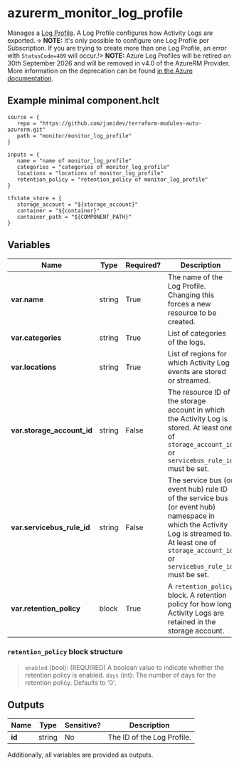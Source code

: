 # azurerm_monitor_log_profile

Manages a [Log Profile](https://docs.microsoft.com/azure/monitoring-and-diagnostics/monitoring-overview-activity-logs#export-the-activity-log-with-a-log-profile). A Log Profile configures how Activity Logs are exported.-> **NOTE:** It's only possible to configure one Log Profile per Subscription. If you are trying to create more than one Log Profile, an error with `StatusCode=409` will occur.!> **NOTE:** Azure Log Profiles will be retired on 30th September 2026 and will be removed in v4.0 of the AzureRM Provider. More information on the deprecation can be found [in the Azure documentation](https://learn.microsoft.com/azure/azure-monitor/essentials/activity-log?tabs=powershell#legacy-collection-methods).

## Example minimal component.hclt

```hcl
source = {
   repo = "https://github.com/jumidev/terraform-modules-auto-azurerm.git" 
   path = "monitor/monitor_log_profile" 
}

inputs = {
   name = "name of monitor_log_profile" 
   categories = "categories of monitor_log_profile" 
   locations = "locations of monitor_log_profile" 
   retention_policy = "retention_policy of monitor_log_profile" 
}

tfstate_store = {
   storage_account = "${storage_account}" 
   container = "${container}" 
   container_path = "${COMPONENT_PATH}" 
}

```

## Variables

| Name | Type | Required? |  Description |
| ---- | ---- | --------- |  ----------- |
| **var.name** | string | True | The name of the Log Profile. Changing this forces a new resource to be created. | 
| **var.categories** | string | True | List of categories of the logs. | 
| **var.locations** | string | True | List of regions for which Activity Log events are stored or streamed. | 
| **var.storage_account_id** | string | False | The resource ID of the storage account in which the Activity Log is stored. At least one of `storage_account_id` or `servicebus_rule_id` must be set. | 
| **var.servicebus_rule_id** | string | False | The service bus (or event hub) rule ID of the service bus (or event hub) namespace in which the Activity Log is streamed to. At least one of `storage_account_id` or `servicebus_rule_id` must be set. | 
| **var.retention_policy** | block | True | A `retention_policy` block. A retention policy for how long Activity Logs are retained in the storage account. | 

### `retention_policy` block structure

> `enabled` (bool): (REQUIRED) A boolean value to indicate whether the retention policy is enabled.
> `days` (int): The number of days for the retention policy. Defaults to '0'.



## Outputs

| Name | Type | Sensitive? | Description |
| ---- | ---- | --------- | --------- |
| **id** | string | No  | The ID of the Log Profile. | 

Additionally, all variables are provided as outputs.
